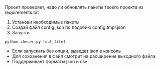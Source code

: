 Проект проверяет, надо ли обновлять пакеты твоего проекта из requirements.txt

1. Установи необходимые пакеты
2. Создай файл config.json по подобию config.tmpl.json
3. Запусти

```
python checer.py [out_file]
```

- Если запускать без опции, выведет json в консоль
- Для сохранения в файл смотрит на расширение выходного файла
- Поддерживает форматы json и csv